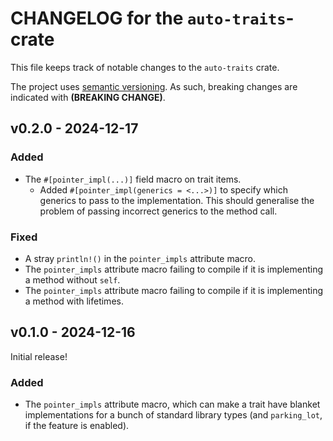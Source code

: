 # CHANGELOG for the `auto-traits`-crate
This file keeps track of notable changes to the `auto-traits` crate.

The project uses [semantic versioning](https://semver.org). As such, breaking changes are
indicated with **(BREAKING CHANGE)**.


## v0.2.0 - 2024-12-17
### Added
- The `#[pointer_impl(...)]` field macro on trait items.
    - Added `#[pointer_impl(generics = <...>)]` to specify which generics to pass to the
      implementation. This should generalise the problem of passing incorrect generics to the
      method call.

### Fixed
- A stray `println!()` in the `pointer_impls` attribute macro.
- The `pointer_impls` attribute macro failing to compile if it is implementing a method without
  `self`.
- The `pointer_impls` attribute macro failing to compile if it is implementing a method with
  lifetimes.



## v0.1.0 - 2024-12-16
Initial release!

### Added
- The `pointer_impls` attribute macro, which can make a trait have blanket implementations for a
  bunch of standard library types (and `parking_lot`, if the feature is enabled).
